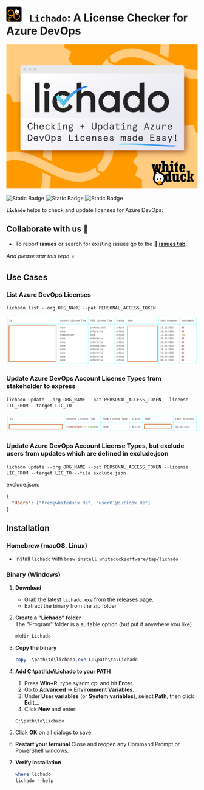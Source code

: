 # <img src='assets/Lichado_Logo.png' height=40> &nbsp; `Lichado`: A License Checker for Azure DevOps 


![Lichado Banner](assets/Lichado_Banner.png)


![Static Badge](https://img.shields.io/badge/written_in-C%23-blue)
![Static Badge](https://img.shields.io/badge/release-v.1.0.0-purple)
![Static Badge](https://img.shields.io/badge/github_contributors-2-green)

**`Lichado`** helps to check and update licenses for Azure DevOps:

## Collaborate with us 👋

* To report **issues** or search for existing issues go to the 🔎 [**issues tab**](../../issues/).

_And please star this repo ⭐_

## Use Cases

### List Azure DevOps Licenses

```
lichado list --org ORG_NAME --pat PERSONAL_ACCESS_TOKEN
```

<img width="815" alt="Lichado List" src="assets/Lichado_List.png" />



### Update Azure DevOps Account License Types from stakeholder to express

```
lichado update --org ORG_NAME --pat PERSONAL_ACCESS_TOKEN --license LIC_FROM --target LIC_TO
```

<img width="824" alt="Lichado Update" src="assets/Lichado_Update.png" />


### Update Azure DevOps Account License Types, but exclude users from updates which are defined in exclude.json

```
lichado update --org ORG_NAME --pat PERSONAL_ACCESS_TOKEN --license LIC_FROM --target LIC_TO --file exclude.json
```

exclude.json:

```json
{
  "Users": ["fred@whiteduck.de", "user01@outlook.de"]
}
```

## Installation

### Homebrew (macOS, Linux)
 - Install `lichado` with `brew install whiteducksoftware/tap/lichado`

### Binary (Windows)
1. **Download**  
   - Grab the latest `lichado.exe` from the [releases page](https://github.com/whiteducksoftware/azure-devops-license-checker/releases).
   - Extract the binary from the zip folder

2. **Create a “Lichado” folder**  
   The "Program" folder is a suitable option (but put it anywhere you like)
   ```powershell
   mkdir Lichado

3. **Copy the binary**
   ```powershell
   copy .\path\to\lichado.exe C:\path\to\Lichado

4.	**Add C:\path\to\Lichado to your PATH**
	1.	Press **Win+R**, type sysdm.cpl and hit **Enter**.
	2.	Go to **Advanced** → **Environment Variables…**
	3.	Under **User variables** (or **System variables**), select **Path**, then click **Edit…**
	4.	Click **New** and enter:
    ```
    C:\path\to\Lichado
  5. Click **OK** on all dialogs to save.

5. **Restart your terminal**
   Close and reopen any Command Prompt or PowerShell windows.

6. **Verify installation**
   ```powershell
   where lichado
   lichado --help
